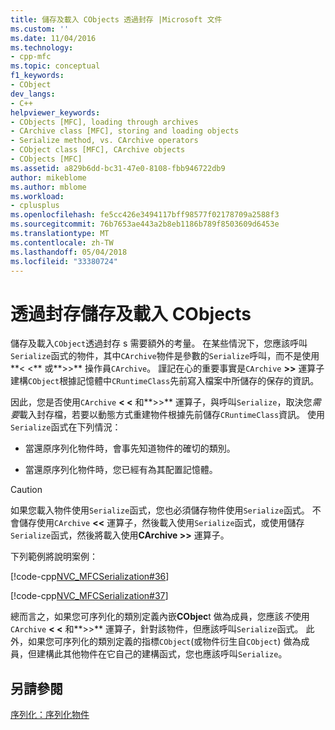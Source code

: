 ```yaml
---
title: 儲存及載入 CObjects 透過封存 |Microsoft 文件
ms.custom: ''
ms.date: 11/04/2016
ms.technology:
- cpp-mfc
ms.topic: conceptual
f1_keywords:
- CObject
dev_langs:
- C++
helpviewer_keywords:
- CObjects [MFC], loading through archives
- CArchive class [MFC], storing and loading objects
- Serialize method, vs. CArchive operators
- CObject class [MFC], CArchive objects
- CObjects [MFC]
ms.assetid: a829b6dd-bc31-47e0-8108-fbb946722db9
author: mikeblome
ms.author: mblome
ms.workload:
- cplusplus
ms.openlocfilehash: fe5cc426e3494117bff98577f02178709a2588f3
ms.sourcegitcommit: 76b7653ae443a2b8eb1186b789f8503609d6453e
ms.translationtype: MT
ms.contentlocale: zh-TW
ms.lasthandoff: 05/04/2018
ms.locfileid: "33380724"
---
```

# <a name="storing-and-loading-cobjects-via-an-archive"></a>透過封存儲存及載入 CObjects
儲存及載入`CObject`透過封存 s 需要額外的考量。 在某些情況下，您應該呼叫`Serialize`函式的物件，其中`CArchive`物件是參數的`Serialize`呼叫，而不是使用**< \<** 或**>>** 操作員`CArchive`。 謹記在心的重要事實是`CArchive` **>>** 運算子建構`CObject`根據記憶體中`CRuntimeClass`先前寫入檔案中所儲存的保存的資訊。  
  
 因此，您是否使用`CArchive` **< \<** 和**>>** 運算子，與呼叫`Serialize`，取決您*需要*載入封存檔，若要以動態方式重建物件根據先前儲存`CRuntimeClass`資訊。 使用`Serialize`函式在下列情況：  
  
-   當還原序列化物件時，會事先知道物件的確切的類別。  
  
-   當還原序列化物件時，您已經有為其配置記憶體。  
  
> [!CAUTION]
>  如果您載入物件使用`Serialize`函式，您也必須儲存物件使用`Serialize`函式。 不會儲存使用`CArchive` **<<** 運算子，然後載入使用`Serialize`函式，或使用儲存`Serialize`函式，然後將載入使用**CArchive >>** 運算子。  
  
 下列範例將說明案例：  
  
 [!code-cpp[NVC_MFCSerialization#36](../mfc/codesnippet/cpp/storing-and-loading-cobjects-via-an-archive_1.h)]  
  
 [!code-cpp[NVC_MFCSerialization#37](../mfc/codesnippet/cpp/storing-and-loading-cobjects-via-an-archive_2.cpp)]  
  
 總而言之，如果您可序列化的類別定義內嵌**CObjec**t 做為成員，您應該*不*使用`CArchive` **< \<** 和**>>** 運算子，針對該物件，但應該呼叫`Serialize`函式。 此外，如果您可序列化的類別定義的指標`CObject`(或物件衍生自`CObject`) 做為成員，但建構此其他物件在它自己的建構函式，您也應該呼叫`Serialize`。  
  
## <a name="see-also"></a>另請參閱  
 [序列化：序列化物件](../mfc/serialization-serializing-an-object.md)

